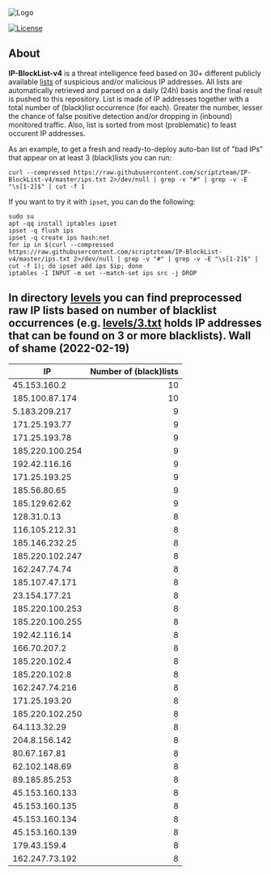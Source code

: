 ![Logo](https://i.imgur.com/PyKLAe7.png)

[![License](https://img.shields.io/badge/license-The_Unlicense-red.svg)](https://unlicense.org/)

About
----

**IP-BlockList-v4** is a threat intelligence feed based on 30+ different publicly available [lists](https://github.com/stamparm/maltrail) of suspicious and/or malicious IP addresses. All lists are automatically retrieved and parsed on a daily (24h) basis and the final result is pushed to this repository. List is made of IP addresses together with a total number of (black)list occurrence (for each). Greater the number, lesser the chance of false positive detection and/or dropping in (inbound) monitored traffic. Also, list is sorted from most (problematic) to least occurent IP addresses.

As an example, to get a fresh and ready-to-deploy auto-ban list of "bad IPs" that appear on at least 3 (black)lists you can run:

```
curl --compressed https://raw.githubusercontent.com/scriptzteam/IP-BlockList-v4/master/ips.txt 2>/dev/null | grep -v "#" | grep -v -E "\s[1-2]$" | cut -f 1
```

If you want to try it with `ipset`, you can do the following:

```
sudo su
apt -qq install iptables ipset
ipset -q flush ips
ipset -q create ips hash:net
for ip in $(curl --compressed https://raw.githubusercontent.com/scriptzteam/IP-BlockList-v4/master/ips.txt 2>/dev/null | grep -v "#" | grep -v -E "\s[1-2]$" | cut -f 1); do ipset add ips $ip; done
iptables -I INPUT -m set --match-set ips src -j DROP
```

In directory [levels](levels) you can find preprocessed raw IP lists based on number of blacklist occurrences (e.g. [levels/3.txt](levels/3.txt) holds IP addresses that can be found on 3 or more blacklists).
Wall of shame (2022-02-19)
----

|IP|Number of (black)lists|
|---|--:|
45.153.160.2|10
185.100.87.174|10
5.183.209.217|9
171.25.193.77|9
171.25.193.78|9
185.220.100.254|9
192.42.116.16|9
171.25.193.25|9
185.56.80.65|9
185.129.62.62|9
128.31.0.13|8
116.105.212.31|8
185.146.232.25|8
185.220.102.247|8
162.247.74.74|8
185.107.47.171|8
23.154.177.21|8
185.220.100.253|8
185.220.100.255|8
192.42.116.14|8
166.70.207.2|8
185.220.102.4|8
185.220.102.8|8
162.247.74.216|8
171.25.193.20|8
185.220.102.250|8
64.113.32.29|8
204.8.156.142|8
80.67.167.81|8
62.102.148.69|8
89.185.85.253|8
45.153.160.133|8
45.153.160.135|8
45.153.160.134|8
45.153.160.139|8
179.43.159.4|8
162.247.73.192|8
